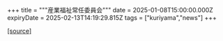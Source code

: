+++
title = """産業福祉常任委員会"""
date = 2025-01-08T15:00:00.000Z
expiryDate = 2025-02-13T14:19:29.815Z
tags = ["kuriyama","news"]
+++


[[source]](https://www.town.kuriyama.hokkaido.jp/site/gikai/29932.html)
